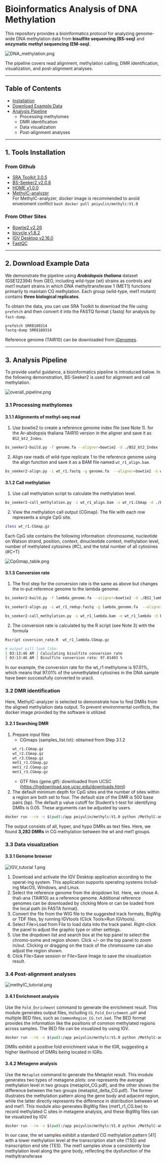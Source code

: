 # Bioinformatics Analysis of DNA Methylation

This repository provides a bioinformatics protocol for analyzing genome-wide DNA methylation data from **bisulfite sequencing (BS-seq)** and **enzymatic methyl sequencing (EM-seq)**.  

![DNA_methylation.png](https://github.com/PaoyangLab/Methyaltion_Analysis/blob/main/Figures/DNA_methylation.png)

The pipeline covers read alignment, methylation calling, DMR identification, visualization, and post-alignment analyses.  

---

## Table of Contents

- [Installation](#1-tools-installation)
- [Download Example Data](#2-download-example-data)
- [Analysis Pipeline](#3-analysis-pipeline)
	- Processing methylomes
	- DMR identification
	- Data visualization
	- Post-alignment analyses

---

## 1. Tools Installation

### From Github
- [SRA Toolkit 3.0.5](https://github.com/ncbi/sra-tools)  
- [BS-Seeker2 v2.0.8](https://github.com/BSSeeker/BSseeker2)  
- [HOME v1.0.0](https://github.com/ListerLab/HOME)  
- [MethylC-analyzer](https://github.com/RitataLU/MethylC-analyzer)  
	For MethylC-analyzer, docker image is recommended to avoid enveioment conflict
		```bash
		docker pull peiyulin/methylc:V1.0
		```
###  From Other Sites 
- [Bowtie2 v2.26](https://bowtie-bio.sourceforge.net/bowtie2/index.shtml)  
- [bicycle v1.8.2](http://www.sing-group.org/bicycle)  
- [IGV Desktop v2.16.0](https://igv.org/)  
- [FastQC](http://www.bioinformatics.babraham.ac.uk/projects/fastqc/)  

---

## 2. Download Example Data

We demonstrate the pipeline using ***Arabidopsis thaliana*** dataset (GSE122394) from GEO, including wild-type (wt) strains as controls and *met1* mutant strains in which DNA methyltransferase 1 (MET1) functions primarily to maintain CG methylation. Each group (wild-type, met1 mutant) contains **three biological replicates**.  

To obtain the data, you can use SRA Toolkit to download the file using `prefetch` and then convert it into the FASTQ format (.fastq) for analysis by `fast-dump`.
```bash
prefetch SRR8180314
fastq-dump SRR8180314
```

Reference genome (TAIR10) can be downloaded from [iGenomes](https://support.illumina.com/sequencing/sequencing_software/igenome.html).

---

## 3. Analysis Pipeline

To provide useful guidance, a bioinformatics pipeline is introduced below. In the following demonstration, BS-Seeker2 is used for alignment and call methylation.

![overall_pipeline.png](https://github.com/PaoyangLab/Methyaltion_Analysis/blob/main/Figures/overall_pipeline.png)

### 3.1 Processing methylomes
#### 3.1.1 Alignments of methyl-seq read
1. Use bowtie2 to create a reference genome index file (see Note 1). for the Ar-abidopsis thaliana TAIR10 version in the aligner and save it as `BS2_bt2_Index`.
```bash
bs_seeker2-build.py -f genome.fa --aligner=bowtie2 -d ./BS2_bt2_Index
```

2. Align raw reads of wild-type replicate 1 to the reference genome using the align function and save it as a BAM file named `wt_r1_align.bam`.
```bash
bs_seeker2-align.py -i wt_r1.fastq -g genome.fa  --aligner=bowtie2 -o wt_r1_align.bam
```

#### 3.1.2 Call methylation
1. Use call methylation script to calculate the methylation level.
```bash
bs_seeker2-call_methylation.py -i wt_r1_align.bam -o wt_r1.CGmap -d ./BS2_bt2_Index/genome.fa_bowtie2
```

2. View the methylation call output (CGmap). The file with each row represents a single CpG site.
```bash
zless wt_r1.CGmap.gz
```

Each CpG site contains the following information: chromosome, nucleotide on Watson strand, position, context, dinucleotide context, methylation level, number of methylated cytosines (#C), and the total number of all cytosines (#C+T)

![CpGmap_table.png](https://github.com/PaoyangLab/Methyaltion_Analysis/blob/main/Figures/CpGmap_table.png)

#### 3.1.3 Conversion rate
1. The first step for the conversion rate is the same as above but changes the in-put reference genome to the lambda genome.
```bash
bs_seeker2-build.py -f lambda_genome.fa --aligner=bowtie2 -d ./BS2_lambda_Index

bs_seeker2-align.py -i wt_r1_rmdup.fastq -g lambda_genome.fa  --aligner=bowtie2 -o wt_r1_lambda.bam -m 3 -d BS2_lambda_Index

bs_seeker2-call_methylation.py -i wt_r1_lambda.bam -o wt_r1_lambda -d BS2_bt2_Index/genome.fa_bowtie2/
```

2. The conversion rate is calculated by the R script (see Note 3) with the formula
```bash
Rscript coversion_rate.R  wt_r1_lambda.CGmap.gz
```
```bash
# output will look like:
[ 03:13:46 AM ] Calculating bisulfite conversion rate
[ 03:13:46 AM ] Bisulfite conversion rate: 97.01493 %
```

In our example, the conversion rate for the wt_r1 methylome is 97.01%, which means that 97.01% of the unmethylated cytosines in the DNA sample have been successfully converted to uracil.

### 3.2 DMR identification
Here, MethylC-analyzer is selected to demonstrate how to find DMRs from the aligned methylation data output. To prevent environmental conflicts, the docker image provided by the software is utilized
#### 3.2.1 Searching DMR
1. Prepare input files 
	- CGmaps (samples_list.txt): obtained from Step 3.1.2
	```bash
	wt_r1.CGmap.gz
	wt_r2.CGmap.gz
	wt_r3.CGmap.gz
	met1_r1.CGmap.gz
	met1_r2.CGmap.gz
	met1_r3.CGmap.gz
	```
	- GTF files (gene.gtf): downloaded from UCSC (https://hgdownload.soe.ucsc.edu/downloads.html)
2. The default minimum depth for CpG sites and the number of sites within a region are both set to four. The default size of the DMR is 500 base pairs (bp). The default p value cutoff for Student’s t-test for identifying DMRs is 0.05. These arguments can be adjusted by users. 
```bash
docker run --rm -v $(pwd):/app peiyulin/methylc:V1.0 python /MethylC-analyzer/scripts/MethylC.py DMR samples_list.txt gene.gtf /app/ -a met1 -b wt
```

The output consists of all, hyper, and hypo DMRs as text files. Here, we found **3,282 DMRs** in CG methylation between the wt and met1 groups. 

### 3.3	Data visualization
#### 3.3.1	Genome browser
![IGV_tutorial 1.png](https://github.com/PaoyangLab/Methyaltion_Analysis/blob/main/Figures/IGV_tutorial.png)

1.	Download and activate the IGV Desktop application according to the operat-ing system. This application supports operating systems includ-ing MacOS, Windows, and Linux.
2.	Select the reference genome from the dropdown list. Here, we chose A. thali-ana (TAIR10) as a reference genome. Additional reference genomes can be downloaded by clicking More or can be loaded from the local path (in FASTA format).
3.	Convert the file from the WIG file to the suggested track formats, BigWig or TDF files, by running IGVtools (Click Tools>Run IGVtools).
4.	Select File>Load from File to load data into the track panel. Right-click the panel to adjust the graphic type or other settings.
5.	Use the dropdown list and search box at the top panel to select the chromo-some and region shown. Click +/- on the top panel to zoom in/out. Clicking or dragging on the track of the chromosome can also adjust the region shown.
6.	Click File>Save session or File>Save Image to save the visualization result.

### 3.4	Post-alignment analyses
![methylC_tutorial.png](https://github.com/PaoyangLab/Methyaltion_Analysis/blob/main/Figures/methylC_tutorial.png)
#### 3.4.1 Enrichment analysis
Use the `Fold_Enrichment` command to generate the enrichment result. 
This module generates output files, including `CG_Fold_Enrichment.pdf` and multiple BED files, such as `CommonRegion_CG.txt.bed`. The BED format provides the information like the positions of common methylated regions across samples. The BED file can be visualized by using IGV.

```bash
docker run --rm -v $(pwd):/app peiyulin/methylc:V1.0 python /MethylC-analyzer/scripts/MethylC.py Fold_Enrichment samples_list.txt gene.gtf /app/ -a met1 -b wt
```

DMRs exhibit a positive fold enrichment value in the IGR, suggesting a higher likelihood of DMRs being located in IGRs.

#### 3.4.2 Metagene analysis
 Use the `Metaplot` command to generate the Metaplot result. This module generates two types of metagene plots: one represents the average methylation level in two groups (metaplot_CG.pdf), and the other shows the difference 
between the two groups (metaplot_delta_CG.pdf). The former illustrates the methylation pattern along the gene body and adjacent region, while the latter directly represents the difference in distribution between wt and met1. This module also generates BigWig files (met1_r1_CG.bw) to record methylated C sites in metagene analysis, and these BigWig files can be visualized by IGV. 

```bash
docker run --rm -v $(pwd):/app peiyulin/methylc:V1.0 python /MethylC-analyzer/scripts/MethylC.py Metaplot samples_list.txt gene.gtf /app/ -a met1 -b mt
```

In our case, the wt samples exhibit a standard CG methylation pattern [41] with a lower methylation level at the transcription start site (TSS) and transcription end site (TES). The met1 samples show a consistently low methylation level along the gene body, reflecting the dysfunction of the methyltransferase

